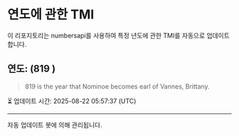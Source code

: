 
# 연도에 관한 TMI

이 리포지토리는 numbersapi를 사용하여 특정 년도에 관한 TMI를 자동으로 업데이트합니다.

## 연도: (819 )
> 819 is the year that Nominoe becomes earl of Vannes, Brittany.

⏳ 업데이트 시간: 2025-08-22 05:57:37 (UTC)

---
자동 업데이트 봇에 의해 관리됩니다.
